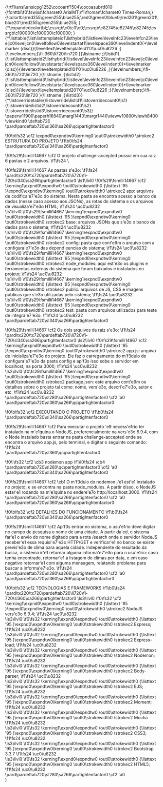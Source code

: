 {\rtf1\ansi\ansicpg1252\cocoartf1504\cocoasubrtf810
{\fonttbl\f0\fswiss\fcharset0 ArialMT;\f1\froman\fcharset0 Times-Roman;}
{\colortbl;\red255\green255\blue255;\red0\green0\blue0;\red201\green201\blue201;\red255\green255\blue255;
}
{\*\expandedcolortbl;;\cssrgb\c0\c0\c0;\cssrgb\c82745\c82745\c82745;\cssrgb\c100000\c100000\c100000;
}
{\*\listtable{\list\listtemplateid1\listhybrid{\listlevel\levelnfc23\levelnfcn23\leveljc0\leveljcn0\levelfollow0\levelstartat1\levelspace360\levelindent0{\*\levelmarker \{disc\}}{\leveltext\leveltemplateid1\'01\uc0\u8226 ;}{\levelnumbers;}\fi-360\li720\lin720 }{\listname ;}\listid1}
{\list\listtemplateid2\listhybrid{\listlevel\levelnfc23\levelnfcn23\leveljc0\leveljcn0\levelfollow0\levelstartat1\levelspace360\levelindent0{\*\levelmarker \{disc\}}{\leveltext\leveltemplateid101\'01\uc0\u8226 ;}{\levelnumbers;}\fi-360\li720\lin720 }{\listname ;}\listid2}
{\list\listtemplateid3\listhybrid{\listlevel\levelnfc23\levelnfcn23\leveljc0\leveljcn0\levelfollow0\levelstartat1\levelspace360\levelindent0{\*\levelmarker \{disc\}}{\leveltext\leveltemplateid201\'01\uc0\u8226 ;}{\levelnumbers;}\fi-360\li720\lin720 }{\listname ;}\listid3}}
{\*\listoverridetable{\listoverride\listid1\listoverridecount0\ls1}{\listoverride\listid2\listoverridecount0\ls2}{\listoverride\listid3\listoverridecount0\ls3}}
\paperw11900\paperh16840\margl1440\margr1440\vieww10800\viewh8400\viewkind0
\deftab720
\pard\pardeftab720\sl360\sa266\qc\partightenfactor0

\f0\b\fs32 \cf2 \expnd0\expndtw0\kerning0
\outl0\strokewidth0 \strokec2 ESTRUTURA DO PROJETO
\f1\b0\fs24 \
\pard\pardeftab720\sl340\sa266\partightenfactor0

\f0\fs29\fsmilli14667 \cf2 O projeto challenge-accepted possui em sua raiz 6 pastas e 2 arquivos. 
\f1\fs24 \

\f0\fs29\fsmilli14667 As pastas s\'e3o: 
\f1\fs24 \
\pard\tx220\tx720\pardeftab720\li720\fi-720\sl340\sa266\partightenfactor0
\ls1\ilvl0
\f0\fs29\fsmilli14667 \cf2 \kerning1\expnd0\expndtw0 \outl0\strokewidth0 {\listtext	\'95	}\expnd0\expndtw0\kerning0
\outl0\strokewidth0 \strokec2 app: arquivos de codifica\'e7\'e3o do sistema. Nesta pasta se encontra acesso a banco de dados (nesse caso acesso aos JSONs), as rotas do sistema e os arquivos de visualiza\'e7\'e3o HTML; 
\f1\fs24 \uc0\u8232 \
\ls1\ilvl0
\f0\fs29\fsmilli14667 \kerning1\expnd0\expndtw0 \outl0\strokewidth0 {\listtext	\'95	}\expnd0\expndtw0\kerning0
\outl0\strokewidth0 \strokec2 base: arquivos JSONs que s\'e3o o banco de dados para o sistema;
\f1\fs24 \uc0\u8232 \
\ls1\ilvl0
\f0\fs29\fsmilli14667 \kerning1\expnd0\expndtw0 \outl0\strokewidth0 {\listtext	\'95	}\expnd0\expndtw0\kerning0
\outl0\strokewidth0 \strokec2 config: pasta que cont\'e9m o arquivo com a configura\'e7\'e3o das depend\'eancias do sistema;
\f1\fs24 \uc0\u8232 \
\ls1\ilvl0
\f0\fs29\fsmilli14667 \kerning1\expnd0\expndtw0 \outl0\strokewidth0 {\listtext	\'95	}\expnd0\expndtw0\kerning0
\outl0\strokewidth0 \strokec2 node_modules: aqui est\'e3o os plugins e ferramentas externas do sistema que foram baixados e instalados no projeto;
\f1\fs24 \uc0\u8232 \
\ls1\ilvl0
\f0\fs29\fsmilli14667 \kerning1\expnd0\expndtw0 \outl0\strokewidth0 {\listtext	\'95	}\expnd0\expndtw0\kerning0
\outl0\strokewidth0 \strokec2 public: arquivos de JS, CSS e imagens publicas que s\'e3o utilizadas pelo sistema;
\f1\fs24 \uc0\u8232 \
\ls1\ilvl0
\f0\fs29\fsmilli14667 \kerning1\expnd0\expndtw0 \outl0\strokewidth0 {\listtext	\'95	}\expnd0\expndtw0\kerning0
\outl0\strokewidth0 \strokec2 test: pasta com arquivos utilizados para teste de integra\'e7\'e3o.
\f1\fs24 \uc0\u8232 \
\pard\pardeftab720\sl340\sa266\partightenfactor0

\f0\fs29\fsmilli14667 \cf2 Os dois arquivos da raiz s\'e3o:
\f1\fs24 \
\pard\tx220\tx720\pardeftab720\li720\fi-720\sl340\sa266\partightenfactor0
\ls2\ilvl0
\f0\fs29\fsmilli14667 \cf2 \kerning1\expnd0\expndtw0 \outl0\strokewidth0 {\listtext	\'95	}\expnd0\expndtw0\kerning0
\outl0\strokewidth0 \strokec2 app.js: arquivo de inicializa\'e7\'e3o do projeto. Ele faz o carregamento do m\'f3dulo de configura\'e7\'e3o da pasta config e ap\'f3s isso sobe o servidor em localhost, na porta 3000;
\f1\fs24 \uc0\u8232 \
\ls2\ilvl0
\f0\fs29\fsmilli14667 \kerning1\expnd0\expndtw0 \outl0\strokewidth0 {\listtext	\'95	}\expnd0\expndtw0\kerning0
\outl0\strokewidth0 \strokec2 package.json: este arquivo cont\'e9m os detalhes sobre o projeto tal como: nome, vers\'e3o, descri\'e7\'e3o, autor e etc.
\f1\fs24 \uc0\u8232 \
\pard\pardeftab720\sl280\sa266\partightenfactor0
\cf2 \'a0\
\pard\pardeftab720\sl360\sa266\qc\partightenfactor0

\f0\b\fs32 \cf2 EXECUTANDO O PROJETO
\f1\b0\fs24 \
\pard\pardeftab720\sl340\sa266\partightenfactor0

\f0\fs29\fsmilli14667 \cf2 Para executar o projeto \'e9 necess\'e1rio ter instalado na m\'e1quina o NodeJS, preferencialmente na vers\'e3o 6.9.4, com o Node instalado basta entrar na pasta challenge-accepted onde se encontra o arquivo app.js, pelo terminal, e digitar o seguinte comando:
\f1\fs24 \
\pard\pardeftab720\sl360\qc\partightenfactor0

\f0\i\fs32 \cf2 \cb3 nodemon app 
\f1\i0\fs24 \cb4 \
\pard\pardeftab720\sl280\qc\partightenfactor0
\cf2 \'a0\
\pard\pardeftab720\sl340\sa266\partightenfactor0

\f0\fs29\fsmilli14667 \cf2 \cb1 O m\'f3dulo do nodemon j\'e1 est\'e1 instalado no projeto, e se encontra na pasta node_modules. A partir disso, o NodeJS estar\'e1 rodando na m\'e1quina no endere\'e7o http://localhost:3000.
\f1\fs24 \
\pard\pardeftab720\sl280\sa266\partightenfactor0
\cf2 \'a0\
\pard\pardeftab720\sl360\sa266\qc\partightenfactor0

\f0\b\fs32 \cf2 DETALHES DO FUNCIONAMENTO
\f1\b0\fs24 \
\pard\pardeftab720\sl340\sa266\partightenfactor0

\f0\fs29\fsmilli14667 \cf2 Ap\'f3s entrar no sistema, o usu\'e1rio deve digitar no campo de pesquisa o nome de uma cidade. A partir da\'ed, o sistema far\'e1 o envio do nome digitado para a rota /search onde o servidor NodeJS receber\'e1 essa requisi\'e7\'e3o HTTP/GET e verificar\'e1 no banco se existe previs\'e3o de clima para aquela cidade. Independente do resultado da busca, o sistema ir\'e1 retornar alguma informa\'e7\'e3o para o usu\'e1rio: caso tenha encontrado, retornar\'e1 a listagem de climas por data, e em caso negativo retornar\'e1 com alguma mensagem, relatando problema para buscar a informa\'e7\'e3o. 
\f1\fs24 \
\pard\pardeftab720\sl280\sa266\partightenfactor0
\cf2 \'a0\
\pard\pardeftab720\sl360\sa266\qc\partightenfactor0

\f0\b\fs32 \cf2 TECNOLOGIAS E FRAMEWORKS
\f1\b0\fs24 \
\pard\tx220\tx720\pardeftab720\li720\fi-720\sl360\sa266\partightenfactor0
\ls3\ilvl0
\f0\fs32 \cf2 \kerning1\expnd0\expndtw0 \outl0\strokewidth0 {\listtext	\'95	}\expnd0\expndtw0\kerning0
\outl0\strokewidth0 \strokec2 NodeJS vers\'e3o 6.9.4;
\f1\fs24 \uc0\u8232 \
\ls3\ilvl0
\f0\fs32 \kerning1\expnd0\expndtw0 \outl0\strokewidth0 {\listtext	\'95	}\expnd0\expndtw0\kerning0
\outl0\strokewidth0 \strokec2 Express;
\f1\fs24 \uc0\u8232 \
\ls3\ilvl0
\f0\fs32 \kerning1\expnd0\expndtw0 \outl0\strokewidth0 {\listtext	\'95	}\expnd0\expndtw0\kerning0
\outl0\strokewidth0 \strokec2 Express-load;
\f1\fs24 \uc0\u8232 \
\ls3\ilvl0
\f0\fs32 \kerning1\expnd0\expndtw0 \outl0\strokewidth0 {\listtext	\'95	}\expnd0\expndtw0\kerning0
\outl0\strokewidth0 \strokec2 Nodemon;
\f1\fs24 \uc0\u8232 \
\ls3\ilvl0
\f0\fs32 \kerning1\expnd0\expndtw0 \outl0\strokewidth0 {\listtext	\'95	}\expnd0\expndtw0\kerning0
\outl0\strokewidth0 \strokec2 Body-parser;
\f1\fs24 \uc0\u8232 \
\ls3\ilvl0
\f0\fs32 \kerning1\expnd0\expndtw0 \outl0\strokewidth0 {\listtext	\'95	}\expnd0\expndtw0\kerning0
\outl0\strokewidth0 \strokec2 EJS;
\f1\fs24 \uc0\u8232 \
\ls3\ilvl0
\f0\fs32 \kerning1\expnd0\expndtw0 \outl0\strokewidth0 {\listtext	\'95	}\expnd0\expndtw0\kerning0
\outl0\strokewidth0 \strokec2 Moment;
\f1\fs24 \uc0\u8232 \
\ls3\ilvl0
\f0\fs32 \kerning1\expnd0\expndtw0 \outl0\strokewidth0 {\listtext	\'95	}\expnd0\expndtw0\kerning0
\outl0\strokewidth0 \strokec2 Mocha
\f1\fs24 \uc0\u8232 \
\ls3\ilvl0
\f0\fs32 \kerning1\expnd0\expndtw0 \outl0\strokewidth0 {\listtext	\'95	}\expnd0\expndtw0\kerning0
\outl0\strokewidth0 \strokec2 CSS3;
\f1\fs24 \uc0\u8232 \
\ls3\ilvl0
\f0\fs32 \kerning1\expnd0\expndtw0 \outl0\strokewidth0 {\listtext	\'95	}\expnd0\expndtw0\kerning0
\outl0\strokewidth0 \strokec2 Bootstrap 3.3.7
\f1\fs24 \uc0\u8232 \
\ls3\ilvl0
\f0\fs32 \kerning1\expnd0\expndtw0 \outl0\strokewidth0 {\listtext	\'95	}\expnd0\expndtw0\kerning0
\outl0\strokewidth0 \strokec2 HTML5;
\f1\fs24 \uc0\u8232 \
\pard\pardeftab720\sl280\sa266\partightenfactor0
\cf2 \'a0\
}